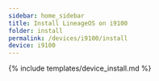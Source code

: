 ```yaml
---
sidebar: home_sidebar
title: Install LineageOS on i9100
folder: install
permalink: /devices/i9100/install
device: i9100
---
```

{% include templates/device_install.md %}
